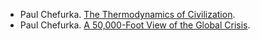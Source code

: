 
* Paul Chefurka. [The Thermodynamics of Civilization](http://www.paulchefurka.ca/Thermo/Thermo1.html).  
* Paul Chefurka. [A 50,000-Foot View of the Global Crisis](http://www.paulchefurka.ca/50000_Foot_View.html).  
